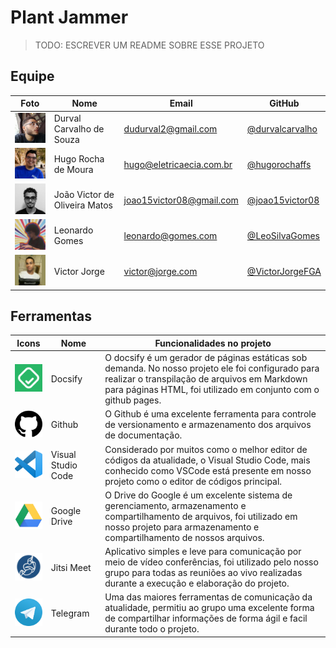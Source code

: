 # Plant Jammer

> TODO: ESCREVER UM README SOBRE ESSE PROJETO


## Equipe
 Foto | Nome | Email | GitHub |
 ---- | ---- | ----- | ------ |
<img src="assets/images/durval.jpg" alt="Durval Carvalho" width="100"> | Durval Carvalho de Souza	 | dudurval2@gmail.com | [@durvalcarvalho](https://github.com/durvalcarvalho) |
<img src="assets/images/hugo.jpeg" alt="Hugo Rocha de Moura" width="100"> | Hugo Rocha de Moura	| hugo@eletricaecia.com.br | [@hugorochaffs](https://github.com/hugorochaffs) |
<img src="assets/images/joao.jpg" alt="João Victor" width="100"> | João Victor de Oliveira Matos	 | joao15victor08@gmail.com | [@joao15victor08](https://github.com/joao15victor08) |
<img src="assets/images/leonardo.jpeg" alt="Leonardo Gomes" width="100"> | Leonardo Gomes | leonardo@gomes.com | [@LeoSilvaGomes](https://github.com/LeoSilvaGomes) |
<img src="assets/images/victor.jpeg" alt="Victor Jorge" width="100"> | Victor Jorge | victor@jorge.com | [@VictorJorgeFGA](https://github.com/VictorJorgeFGA) |

## Ferramentas
 Icons  |  Nome  | Funcionalidades no projeto|
 ---- | ---- | ---- |
<img src="assets/images/docsify.png" alt="Docsify" href="https://docsify.js.org/" width="75"> |  Docsify  | O docsify é um gerador de páginas estáticas sob demanda. No nosso projeto ele foi configurado para realizar o transpilação de arquivos em Markdown para páginas HTML, foi utilizado em conjunto com o github pages. |
<img src="assets/images/github.png" alt="Github" href="https://github.com" width="75"> |    Github    | O Github é uma excelente ferramenta para controle de versionamento e armazenamento dos arquivos de documentação. |
<img src="assets/images/vscode.png" alt="VsCode" href="https://code.visualstudio.com/" width="75"> | Visual Studio Code	 | Considerado por muitos como o melhor editor de códigos da atualidade, o Visual Studio Code, mais conhecido como VSCode está presente em nosso projeto como o editor de códigos principal.|
<img src="assets/images/drive.png" alt="Drive" href="drive.google.com" width="75"> | Google Drive	 | O Drive do Google é um excelente sistema de gerenciamento, armazenamento e compartilhamento de arquivos, foi utilizado em nosso projeto para armazenamento e compartilhamento de nossos arquivos.|
<img src="assets/images/jitsi.png" alt="Jitsi" href="" width="75"> | Jitsi Meet	 | Aplicativo simples e leve para comunicação por meio de vídeo conferências, foi utilizado pelo nosso grupo para todas as reuniões ao vivo realizadas durante a execução e elaboração do projeto.|
<img src="assets/images/telegram.png" alt="Telegram" href="telegram.org" width="75"> | Telegram	 | Uma das maiores ferramentas de comunicação da atualidade, permitiu ao grupo uma excelente forma de compartilhar informações de forma ágil e facil durante todo o projeto.|
